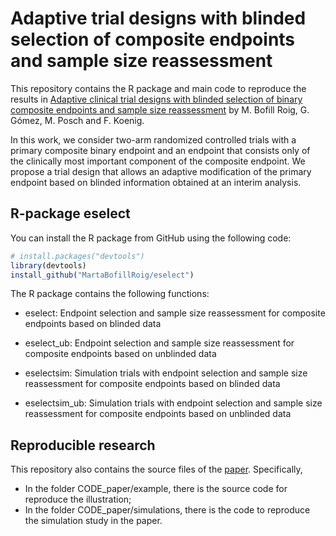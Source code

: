 # Adaptive trial designs with blinded selection of composite endpoints and sample size reassessment

This repository contains the R package and main code to reproduce the results in [Adaptive clinical trial designs with blinded selection of binary composite endpoints and sample size reassessment](https://doi.org/10.1093/biostatistics/kxac040) by M. Bofill Roig,  G. Gómez, M. Posch and F. Koenig.

In this work, we consider two-arm randomized controlled trials with a primary composite binary endpoint and an endpoint that consists only of the clinically most important component of the composite endpoint. We propose a trial design that allows an adaptive modification of the primary endpoint based on blinded information obtained at an interim analysis.


## R-package **eselect**

You can install the R package from GitHub using the following code:

``` r
# install.packages("devtools")
library(devtools)
install_github("MartaBofillRoig/eselect")
```

The R package contains the following functions:

- eselect: Endpoint selection and sample size reassessment for composite endpoints based on blinded data

- eselect_ub: Endpoint selection and sample size reassessment for composite endpoints based on unblinded data

- eselectsim: Simulation trials with endpoint selection and sample size reassessment for composite endpoints based on blinded data

- eselectsim_ub: Simulation trials with endpoint selection and sample size reassessment for composite endpoints based on unblinded data


## Reproducible research

This repository also contains the source files of the [paper](https://doi.org/10.1093/biostatistics/kxac040). Specifically, 

- In the folder CODE_paper/example, there is the source code for reproduce the illustration; 
- In the folder CODE_paper/simulations, there is the code to reproduce the simulation study in the paper.

